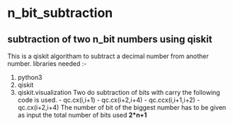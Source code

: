 # n_bit_subtraction
## subtraction of two n_bit numbers using qiskit
This is a qiskit algoritham to subtract a decimal number from another number.
libraries needed :-
  1. python3
  2. qiskit 
  3. qiskit.visualization
Two do subtraction of bits with carry the following code is used.
    - qc.cx(i,i+1)
    - qc.cx(i+2,i+4)
    - qc.ccx(i,i+1,i+2)
    - qc.cx(i+2,i+4)
The number of bit of the biggest number has to be given as input
the total number of bits used **2*n+1**
